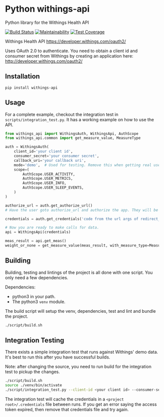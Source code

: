 # Python withings-api
Python library for the Withings Health API

[![Build Status](https://travis-ci.org/vangorra/python_withings_api.svg?branch=master)](https://travis-ci.org/vangorra/python_withings_api) 
[![Maintainability](https://api.codeclimate.com/v1/badges/36983f024cf45aab80ba/maintainability)](https://codeclimate.com/github/vangorra/python_withings_api/maintainability)
[![Test Coverage](https://api.codeclimate.com/v1/badges/36983f024cf45aab80ba/test_coverage)](https://codeclimate.com/github/vangorra/python_withings_api/test_coverage)

Withings Health API
<https://developer.withings.com/oauth2/>

Uses OAuth 2.0 to authenticate. You need to obtain a client id
and consumer secret from Withings by creating an application
here: <http://developer.withings.com/oauth2/>

## Installation

    pip install withings-api

## Usage
For a complete example, checkout the integration test in `scripts/integration_test.py`. It has a working example on how to use the API.
```python
from withings_api import WithingsAuth, WithingsApi, AuthScope
from withings_api.common import get_measure_value, MeasureType

auth = WithingsAuth(
    client_id='your client id',
    consumer_secret='your consumer secret',
    callback_uri='your callback uri',
    mode='demo',  # Used for testing. Remove this when getting real user data.
    scope=(
        AuthScope.USER_ACTIVITY,
        AuthScope.USER_METRICS,
        AuthScope.USER_INFO,
        AuthScope.USER_SLEEP_EVENTS,
    )
)

authorize_url = auth.get_authorize_url()
# Have the user goto authorize_url and authorize the app. They will be redirected back to your redirect_uri.

credentials = auth.get_credentials('code from the url args of redirect_uri')

# Now you are ready to make calls for data.
api = WithingsApi(credentials)

meas_result = api.get_meas()
weight_or_none = get_measure_value(meas_result, with_measure_type=MeasureType.WEIGHT)
```

## Building
Building, testing and lintings of the project is all done with one script. You only need a few dependencies.

Dependencies:
- python3 in your path.
- The python3 `venv` module.

The build script will setup the venv, dependencies, test and lint and bundle the project.
```bash
./script/build.sh
```

## Integration Testing
There exists a simple integration test that runs against Withings' demo data. It's best to run this after you have
successful builds. 

Note: after changing the source, you need to run build for the integration test to pickup the changes.

```bash
./script/build.sh
source ./venv/bin/activate
./script/integration_test.py --client-id <your client id> --consumer-secret <your consumer secret> --callback-uri <your clalback uri>
```
The integration test will cache the credentials in a `<project root>/.credentials` file between runs. If you get an error saying
the access token expired, then remove that credentials file and try again.
